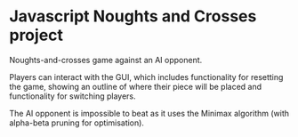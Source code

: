 # Javascript Noughts and Crosses project

Noughts-and-crosses game against an AI opponent.

Players can interact with the GUI, which includes functionality for resetting the game, showing an outline of where their piece will be placed and functionality for switching players.

The AI opponent is impossible to beat as it uses the Minimax algorithm (with alpha-beta pruning for optimisation).
